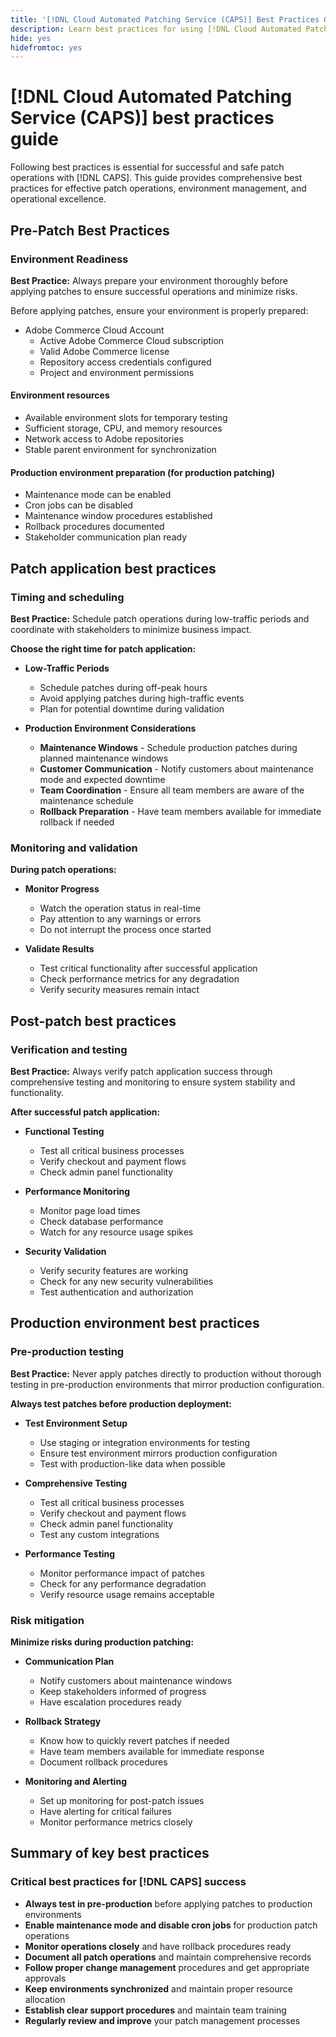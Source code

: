 ```yaml
---
title: '[!DNL Cloud Automated Patching Service (CAPS)] Best Practices Guide'
description: Learn best practices for using [!DNL Cloud Automated Patching Service (CAPS)] effectively and safely
hide: yes
hidefromtoc: yes
---
```

# [!DNL Cloud Automated Patching Service (CAPS)] best practices guide

Following best practices is essential for successful and safe patch operations with [!DNL CAPS]. This guide provides comprehensive best practices for effective patch operations, environment management, and operational excellence.

## Pre-Patch Best Practices

### Environment Readiness

**Best Practice:** Always prepare your environment thoroughly before applying patches to ensure successful operations and minimize risks.

Before applying patches, ensure your environment is properly prepared:

* Adobe Commerce Cloud Account
  * Active Adobe Commerce Cloud subscription
  * Valid Adobe Commerce license
  * Repository access credentials configured
  * Project and environment permissions

#### Environment resources

* Available environment slots for temporary testing
* Sufficient storage, CPU, and memory resources
* Network access to Adobe repositories
* Stable parent environment for synchronization

#### Production environment preparation (for production patching)

* Maintenance mode can be enabled
* Cron jobs can be disabled
* Maintenance window procedures established
* Rollback procedures documented
* Stakeholder communication plan ready

## Patch application best practices

### Timing and scheduling

**Best Practice:** Schedule patch operations during low-traffic periods and coordinate with stakeholders to minimize business impact.

**Choose the right time for patch application:**

* **Low-Traffic Periods**
  * Schedule patches during off-peak hours
  * Avoid applying patches during high-traffic events
  * Plan for potential downtime during validation

* **Production Environment Considerations**
  * **Maintenance Windows** - Schedule production patches during planned maintenance windows
  * **Customer Communication** - Notify customers about maintenance mode and expected downtime
  * **Team Coordination** - Ensure all team members are aware of the maintenance schedule
  * **Rollback Preparation** - Have team members available for immediate rollback if needed

### Monitoring and validation

**During patch operations:**

* **Monitor Progress**
  * Watch the operation status in real-time
  * Pay attention to any warnings or errors
  * Do not interrupt the process once started

* **Validate Results**
  * Test critical functionality after successful application
  * Check performance metrics for any degradation
  * Verify security measures remain intact

## Post-patch best practices

### Verification and testing

**Best Practice:** Always verify patch application success through comprehensive testing and monitoring to ensure system stability and functionality.

**After successful patch application:**

* **Functional Testing**
  * Test all critical business processes
  * Verify checkout and payment flows
  * Check admin panel functionality

* **Performance Monitoring**
  * Monitor page load times
  * Check database performance
  * Watch for any resource usage spikes

* **Security Validation**
  * Verify security features are working
  * Check for any new security vulnerabilities
  * Test authentication and authorization

## Production environment best practices

### Pre-production testing

**Best Practice:** Never apply patches directly to production without thorough testing in pre-production environments that mirror production configuration.

**Always test patches before production deployment:**

* **Test Environment Setup**
  * Use staging or integration environments for testing
  * Ensure test environment mirrors production configuration
  * Test with production-like data when possible

* **Comprehensive Testing**
  * Test all critical business processes
  * Verify checkout and payment flows
  * Check admin panel functionality
  * Test any custom integrations

* **Performance Testing**
  * Monitor performance impact of patches
  * Check for any performance degradation
  * Verify resource usage remains acceptable

### Risk mitigation

**Minimize risks during production patching:**

* **Communication Plan**
  * Notify customers about maintenance windows
  * Keep stakeholders informed of progress
  * Have escalation procedures ready

* **Rollback Strategy**
  * Know how to quickly revert patches if needed
  * Have team members available for immediate response
  * Document rollback procedures

* **Monitoring and Alerting**
  * Set up monitoring for post-patch issues
  * Have alerting for critical failures
  * Monitor performance metrics closely

## Summary of key best practices

### Critical best practices for [!DNL CAPS] success

* **Always test in pre-production** before applying patches to production environments
* **Enable maintenance mode and disable cron jobs** for production patch operations
* **Monitor operations closely** and have rollback procedures ready
* **Document all patch operations** and maintain comprehensive records
* **Follow proper change management** procedures and get appropriate approvals
* **Keep environments synchronized** and maintain proper resource allocation
* **Establish clear support procedures** and maintain team training
* **Regularly review and improve** your patch management processes
